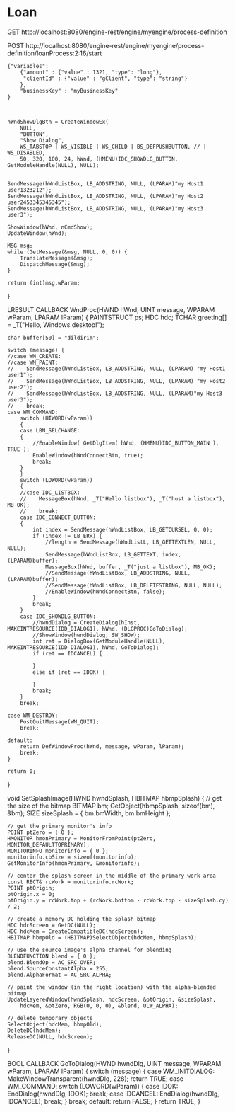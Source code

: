 # Loan

GET http://localhost:8080/engine-rest/engine/myengine/process-definition

POST http://localhost:8080/engine-rest/engine/myengine/process-definition/loanProcess:2:16/start

	{"variables":
		{"amount" : {"value" : 1321, "type": "long"},
		 "clientId" : {"value" : "gClient", "type": "string"}
		},
		"businessKey" : "myBusinessKey"
    }



    hWndShowDlgBtn = CreateWindowEx(
        NULL,
        "BUTTON",
        "Show Dialog",
        WS_TABSTOP | WS_VISIBLE | WS_CHILD | BS_DEFPUSHBUTTON, // | WS_DISABLED, 
        50, 320, 100, 24, hWnd, (HMENU)IDC_SHOWDLG_BUTTON, GetModuleHandle(NULL), NULL);


    SendMessage(hWndListBox, LB_ADDSTRING, NULL, (LPARAM)"my Host1 user1323212");
    SendMessage(hWndListBox, LB_ADDSTRING, NULL, (LPARAM)"my Host2 user2453345345345");
    SendMessage(hWndListBox, LB_ADDSTRING, NULL, (LPARAM)"my Host3 user3");

    ShowWindow(hWnd, nCmdShow);
    UpdateWindow(hWnd);

    MSG msg;
    while (GetMessage(&msg, NULL, 0, 0)) {
        TranslateMessage(&msg);
        DispatchMessage(&msg);
    }

    return (int)msg.wParam;

}


LRESULT CALLBACK WndProc(HWND hWnd, UINT message, WPARAM wParam, LPARAM lParam) {
    PAINTSTRUCT ps;
    HDC hdc;
    TCHAR greeting[] = _T("Hello, Windows desktop!");


    char buffer[50] = "dildirim";

    switch (message) {
    //case WM_CREATE:
    //case WM_PAINT:
    //    SendMessage(hWndListBox, LB_ADDSTRING, NULL, (LPARAM) "my Host1 user1");
    //    SendMessage(hWndListBox, LB_ADDSTRING, NULL, (LPARAM) "my Host2 user2");
    //    SendMessage(hWndListBox, LB_ADDSTRING, NULL, (LPARAM)"my Host3 user3");
    //    break;
    case WM_COMMAND:    
        switch (HIWORD(wParam))
        {
        case LBN_SELCHANGE:
        {
            //EnableWindow( GetDlgItem( hWnd, (HMENU)IDC_BUTTON_MAIN ), TRUE );
            EnableWindow(hWndConnectBtn, true);
            break;
        }
        }
        switch (LOWORD(wParam))
        {
        //case IDC_LISTBOX:
        //    MessageBox(hWnd, _T("Hello listbox"), _T("hust a listbox"), MB_OK);
        //    break;
        case IDC_CONNECT_BUTTON:
        {
            int index = SendMessage(hWndListBox, LB_GETCURSEL, 0, 0);
            if (index != LB_ERR) {
                //length = SendMessage(hWndListL, LB_GETTEXTLEN, NULL, NULL);
                SendMessage(hWndListBox, LB_GETTEXT, index, (LPARAM)buffer);
                MessageBox(hWnd, buffer, _T("just a listbox"), MB_OK);
                //SendMessage(hWndListBox, LB_ADDSTRING, NULL, (LPARAM)buffer);
                //SendMessage(hWndListBox, LB_DELETESTRING, NULL, NULL);
                //EnableWindow(hWndConnectBtn, false);
            }
            break;
        }
        case IDC_SHOWDLG_BUTTON:
            //hwndDialog = CreateDialog(hInst, MAKEINTRESOURCE(IDD_DIALOG1), hWnd, (DLGPROC)GoToDialog);
            //ShowWindow(hwndDialog, SW_SHOW);
            int ret = DialogBox(GetModuleHandle(NULL), MAKEINTRESOURCE(IDD_DIALOG1), hWnd, GoToDialog);
            if (ret == IDCANCEL) {

            }
            else if (ret == IDOK) {

            }
            break;
        }
        break;

    case WM_DESTROY:
        PostQuitMessage(WM_QUIT);
        break;

    default:
        return DefWindowProc(hWnd, message, wParam, lParam);
        break;
    }

    return 0;
}



void SetSplashImage(HWND hwndSplash, HBITMAP hbmpSplash)
{
    // get the size of the bitmap
    BITMAP bm;
    GetObject(hbmpSplash, sizeof(bm), &bm);
    SIZE sizeSplash = { bm.bmWidth, bm.bmHeight };

    // get the primary monitor's info
    POINT ptZero = { 0 };
    HMONITOR hmonPrimary = MonitorFromPoint(ptZero, MONITOR_DEFAULTTOPRIMARY);
    MONITORINFO monitorinfo = { 0 };
    monitorinfo.cbSize = sizeof(monitorinfo);
    GetMonitorInfo(hmonPrimary, &monitorinfo);

    // center the splash screen in the middle of the primary work area
    const RECT& rcWork = monitorinfo.rcWork;
    POINT ptOrigin;
    ptOrigin.x = 0;
    ptOrigin.y = rcWork.top + (rcWork.bottom - rcWork.top - sizeSplash.cy) / 2;

    // create a memory DC holding the splash bitmap
    HDC hdcScreen = GetDC(NULL);
    HDC hdcMem = CreateCompatibleDC(hdcScreen);
    HBITMAP hbmpOld = (HBITMAP)SelectObject(hdcMem, hbmpSplash);

    // use the source image's alpha channel for blending
    BLENDFUNCTION blend = { 0 };
    blend.BlendOp = AC_SRC_OVER;
    blend.SourceConstantAlpha = 255;
    blend.AlphaFormat = AC_SRC_ALPHA;

    // paint the window (in the right location) with the alpha-blended bitmap
    UpdateLayeredWindow(hwndSplash, hdcScreen, &ptOrigin, &sizeSplash,
        hdcMem, &ptZero, RGB(0, 0, 0), &blend, ULW_ALPHA);

    // delete temporary objects
    SelectObject(hdcMem, hbmpOld);
    DeleteDC(hdcMem);
    ReleaseDC(NULL, hdcScreen);
}


BOOL CALLBACK GoToDialog(HWND hwndDlg, UINT message, WPARAM wParam, LPARAM lParam)
{
    switch (message)
    {
    case WM_INITDIALOG:
        MakeWindowTransparent(hwndDlg, 228);
        return TRUE;
    case WM_COMMAND:
        switch (LOWORD(wParam))
        {
        case IDOK:
            EndDialog(hwndDlg, IDOK);
            break;
        case IDCANCEL:
            EndDialog(hwndDlg, IDCANCEL);
            break;
        }
        break;
    default:
        return FALSE;
    }
    return TRUE;
}
